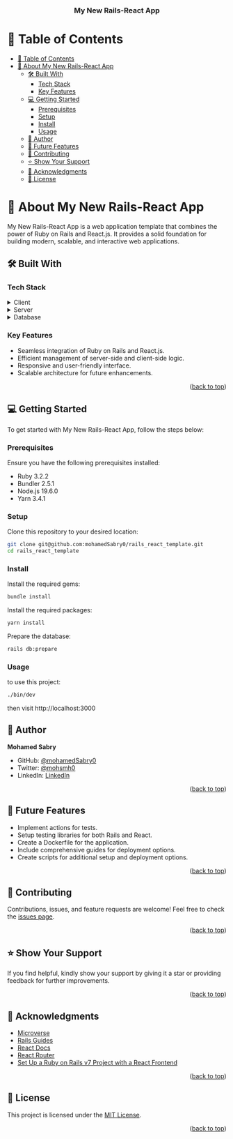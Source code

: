 <a name="readme-top"></a>

<div align="center">

  <h3><b>My New Rails-React App</b></h3>

</div>

# 📗 Table of Contents

- [📗 Table of Contents](#-table-of-contents)
- [📖 About My New Rails-React App ](#-about-my-new-rails-react-app-)
  - [🛠 Built With ](#-built-with-)
    - [Tech Stack ](#tech-stack-)
    - [Key Features ](#key-features-)
  - [💻 Getting Started ](#-getting-started-)
    - [Prerequisites](#prerequisites)
    - [Setup](#setup)
    - [Install](#install)
    - [Usage](#usage)
  - [👤 Author ](#-author-)
  - [🔭 Future Features ](#-future-features-)
  - [🤝 Contributing ](#-contributing-)
  - [⭐️ Show Your Support ](#️-show-your-support-)
  - [🙏 Acknowledgments ](#-acknowledgments-)
  - [📝 License ](#-license-)

# 📖 About My New Rails-React App <a name="about-my-new-rails-react-app"></a>

My New Rails-React App is a web application template that combines the power of Ruby on Rails and React.js. It provides a solid foundation for building modern, scalable, and interactive web applications.

## 🛠 Built With <a name="built-with"></a>

### Tech Stack <a name="tech-stack"></a>

<details>
  <summary>Client</summary>
  <ul>
    <li><a href="https://rubyonrails.org">Ruby on Rails</a></li>
    <li><a href="https://reactjs.org/">React.js</a></li>
    <li><a href="https://sass-lang.com/">Sass</a></li>
  </ul>
</details>

<details>
  <summary>Server</summary>
  <ul>
    <li><a href="https://rubyonrails.org">Ruby on Rails</a></li>
  </ul>
</details>

<details>
<summary>Database</summary>
  <ul>
    <li><a href="https://www.postgresql.org/">PostgreSQL</a></li>
  </ul>
</details>

### Key Features <a name="key-features"></a>

- Seamless integration of Ruby on Rails and React.js.
- Efficient management of server-side and client-side logic.
- Responsive and user-friendly interface.
- Scalable architecture for future enhancements.

<p align="right">(<a href="#readme-top">back to top</a>)</p>

## 💻 Getting Started <a name="getting-started"></a>

To get started with My New Rails-React App, follow the steps below:

### Prerequisites

Ensure you have the following prerequisites installed:

- Ruby 3.2.2
- Bundler 2.5.1
- Node.js 19.6.0
- Yarn 3.4.1

### Setup

Clone this repository to your desired location:

```bash
git clone git@github.com:mohamedSabry0/rails_react_template.git
cd rails_react_template
```

### Install

Install the required gems:

```bash
bundle install
```

Install the required packages:

```bash
yarn install
```

Prepare the database:

```bash
rails db:prepare
```

### Usage

to use this project:

```bash
./bin/dev
```

then visit http://localhost:3000

## 👤 Author <a name="author"></a>

**Mohamed Sabry**

- GitHub: [@mohamedSabry0](https://github.com/mohamedSabry0)
- Twitter: [@mohsmh0](https://twitter.com/mohsmh0)
- LinkedIn: [LinkedIn](https://www.linkedin.com/in/mohamed-sabry0/)

<p align="right">(<a href="#readme-top">back to top</a>)</p>

## 🔭 Future Features <a name="future-features"></a>

- Implement actions for tests.
- Setup testing libraries for both Rails and React.
- Create a Dockerfile for the application.
- Include comprehensive guides for deployment options.
- Create scripts for additional setup and deployment options.

<p align="right">(<a href="#readme-top">back to top</a>)</p>

## 🤝 Contributing <a name="contributing"></a>

Contributions, issues, and feature requests are welcome! Feel free to check the [issues page](https://github.com/mohamedSabry0/rails_react_template/issues).

<p align="right">(<a href="#readme-top">back to top</a>)</p>

## ⭐️ Show Your Support <a name="support"></a>

If you find helpful, kindly show your support by giving it a star or providing feedback for further improvements.

<p align="right">(<a href="#readme-top">back to top</a>)</p>

## 🙏 Acknowledgments <a name="acknowledgments"></a>

- [Microverse](https://www.microverse.org/)
- [Rails Guides](https://guides.rubyonrails.org/)
- [React Docs](https://reactjs.org/docs/getting-started.html)
- [React Router](https://reactrouter.com/web/guides/quick-start)
- [Set Up a Ruby on Rails v7 Project with a React Frontend](https://www.digitalocean.com/community/tutorials/how-to-set-up-a-ruby-on-rails-v7-project-with-a-react-frontend-on-ubuntu-20-04#step-5-configuring-react-as-your-rails-frontend)

<p align="right">(<a href="#readme-top">back to top</a>)</p>

## 📝 License <a name="license"></a>

This project is licensed under the [MIT License](./LICENSE).

<p align="right">(<a href="#readme-top">back to top</a>)</p>
